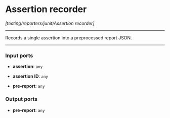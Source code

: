 # Assertion recorder

_[testing/reporters/junit/Assertion recorder]_

---

Records a single assertion into a preprocessed report JSON.  

---

### Input ports

* __assertion__: ` any `


* __assertion ID__: ` any `


* __pre-report__: ` any `

### Output ports

* __pre-report__: ` any `

